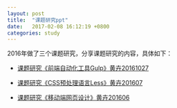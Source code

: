 ```yaml
---
layout: post
title:  "课题研究ppt"
date:   2017-02-08 16:12:19 +0800
categories: study
---
```

2016年做了三个课题研究，分享课题研究的内容，具体如下：

- [课题研究《前端自动化工具Gulp》黄卉20161027](/file/课题研究《前端自动化工具Gulp》黄卉20161027.key)

- [课题研究《CSS预处理语言Less》黄卉201607](/file/课题研究《CSS预处理语言Less》201607.key)

- [课题研究《移动端网页设计》黄卉201606](/file/课题研究《移动端网页设计》黄卉201606.key)
